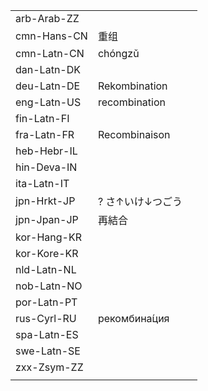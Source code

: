 | | | |
|-|-|-|
| arb-Arab-ZZ |  |  |
| cmn-Hans-CN | 重组 |  |
| cmn-Latn-CN | chóngzǔ |  |
| dan-Latn-DK |  |  |
| deu-Latn-DE | Rekombination |  |
| eng-Latn-US | recombination |  |
| fin-Latn-FI |  |  |
| fra-Latn-FR | Recombinaison |  |
| heb-Hebr-IL |  |  |
| hin-Deva-IN |  |  |
| ita-Latn-IT |  |  |
| jpn-Hrkt-JP | ? さ↑いけ↓つごう |  |
| jpn-Jpan-JP | 再結合 |  |
| kor-Hang-KR |  |  |
| kor-Kore-KR |  |  |
| nld-Latn-NL |  |  |
| nob-Latn-NO |  |  |
| por-Latn-PT |  |  |
| rus-Cyrl-RU | рекомбина́ция |  |
| spa-Latn-ES |  |  |
| swe-Latn-SE |  |  |
| zxx-Zsym-ZZ |  |  |
|  |  |  |
